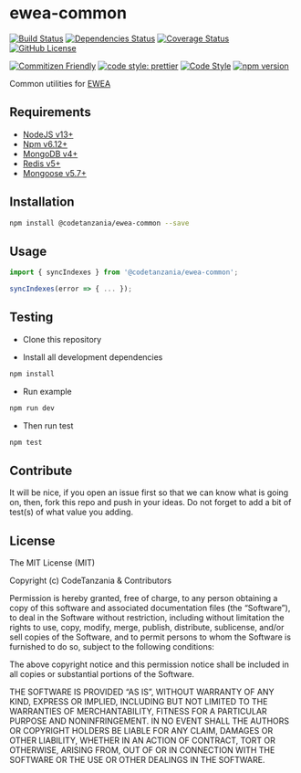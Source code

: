 # ewea-common

[![Build Status](https://travis-ci.org/codetanzania/ewea-common.svg?branch=develop)](https://travis-ci.org/codetanzania/ewea-common)
[![Dependencies Status](https://david-dm.org/codetanzania/ewea-common.svg)](https://david-dm.org/codetanzania/ewea-common)
[![Coverage Status](https://coveralls.io/repos/github/CodeTanzania/ewea-common/badge.svg?branch=develop)](https://coveralls.io/github/CodeTanzania/ewea-common?branch=develop)
[![GitHub License](https://img.shields.io/github/license/codetanzania/ewea-common)](https://github.com/codetanzania/ewea-common/blob/develop/LICENSE)

[![Commitizen Friendly](https://img.shields.io/badge/commitizen-friendly-brightgreen.svg)](http://commitizen.github.io/cz-cli/)
[![code style: prettier](https://img.shields.io/badge/code_style-prettier-ff69b4.svg)](https://github.com/prettier/prettier)
[![Code Style](https://badgen.net/badge/code%20style/airbnb/ff5a5f?icon=airbnb)](https://github.com/airbnb/javascript)
[![npm version](https://img.shields.io/npm/v/@codetanzania/ewea-common)](https://www.npmjs.com/package/@codetanzania/ewea-common)

Common utilities for [EWEA](https://github.com/CodeTanzania/ewea)

## Requirements

- [NodeJS v13+](https://nodejs.org)
- [Npm v6.12+](https://www.npmjs.com/)
- [MongoDB v4+](https://www.mongodb.com/)
- [Redis v5+](https://redis.io/)
- [Mongoose v5.7+](https://github.com/Automattic/mongoose)

## Installation

```sh
npm install @codetanzania/ewea-common --save
```

## Usage

```js
import { syncIndexes } from '@codetanzania/ewea-common';

syncIndexes(error => { ... });
```

## Testing

- Clone this repository

- Install all development dependencies

```sh
npm install
```

- Run example

```sh
npm run dev
```

- Then run test

```sh
npm test
```

## Contribute

It will be nice, if you open an issue first so that we can know what is going on, then, fork this repo and push in your ideas. Do not forget to add a bit of test(s) of what value you adding.

## License

The MIT License (MIT)

Copyright (c) CodeTanzania & Contributors

Permission is hereby granted, free of charge, to any person obtaining a copy of this software and associated documentation files (the “Software”), to deal in the Software without restriction, including without limitation the rights to use, copy, modify, merge, publish, distribute, sublicense, and/or sell copies of the Software, and to permit persons to whom the Software is furnished to do so, subject to the following conditions:

The above copyright notice and this permission notice shall be included in all copies or substantial portions of the Software.

THE SOFTWARE IS PROVIDED “AS IS”, WITHOUT WARRANTY OF ANY KIND, EXPRESS OR IMPLIED, INCLUDING BUT NOT LIMITED TO THE WARRANTIES OF MERCHANTABILITY, FITNESS FOR A PARTICULAR PURPOSE AND NONINFRINGEMENT. IN NO EVENT SHALL THE AUTHORS OR COPYRIGHT HOLDERS BE LIABLE FOR ANY CLAIM, DAMAGES OR OTHER LIABILITY, WHETHER IN AN ACTION OF CONTRACT, TORT OR OTHERWISE, ARISING FROM, OUT OF OR IN CONNECTION WITH THE SOFTWARE OR THE USE OR OTHER DEALINGS IN THE SOFTWARE.
